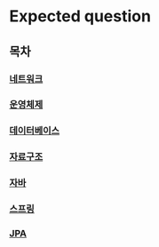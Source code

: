 # Expected question

## 목차

### [네트워크](/Interview/network_expected_question.md)

### [운영체제](/Interview/os_expected_question.md)

### [데이터베이스](/Interview/db_expected_question.md)

### [자료구조](/Interview/algorithm_expected_question.md)

### [자바](/Interview/java_expected_question.md)

### [스프링](/Interview/spring_expected_question.md)

### [JPA](/Interview/jpa_expected_question.md)
